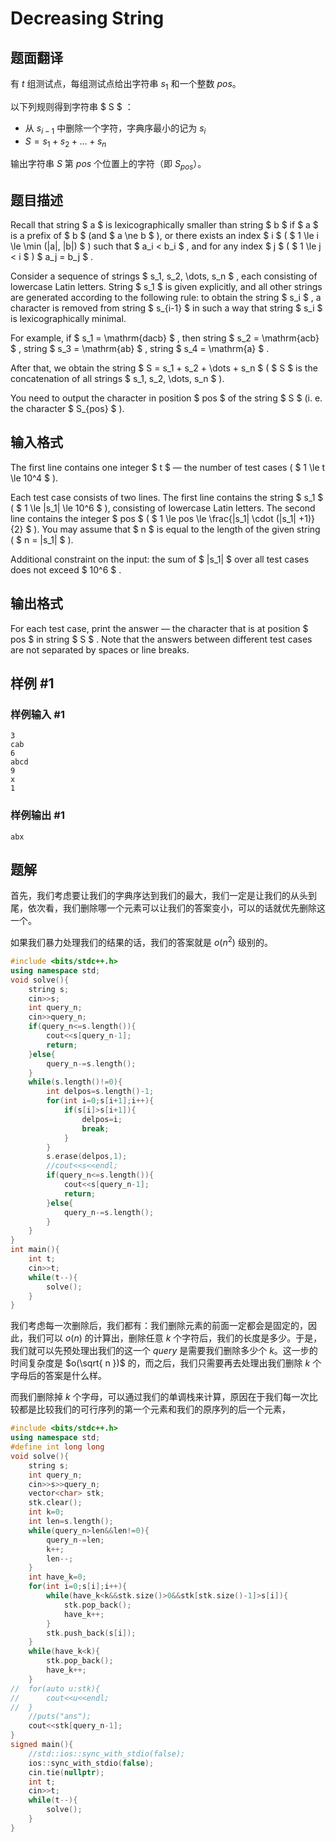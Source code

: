 # Decreasing String

## 题面翻译

有 $t$ 组测试点，每组测试点给出字符串 $s_1$ 和一个整数 $pos$。

以下列规则得到字符串 $ S $ ：

- 从 $s_{i - 1}$ 中删除一个字符，字典序最小的记为 $s_i$
- $S = s_1 + s_2 + \dots + s_n$

输出字符串 $S$ 第 $pos$ 个位置上的字符（即 $S_{pos}$）。

## 题目描述

Recall that string $ a $ is lexicographically smaller than string $ b $ if $ a $ is a prefix of $ b $ (and $ a \ne b $ ), or there exists an index $ i $ ( $ 1 \le i \le \min (|a|, |b|) $ ) such that $ a_i < b_i $ , and for any index $ j $ ( $ 1 \le j < i $ ) $ a_j = b_j $ .

Consider a sequence of strings $ s_1, s_2, \dots, s_n $ , each consisting of lowercase Latin letters. String $ s_1 $ is given explicitly, and all other strings are generated according to the following rule: to obtain the string $ s_i $ , a character is removed from string $ s_{i-1} $ in such a way that string $ s_i $ is lexicographically minimal.

For example, if $ s_1 = \mathrm{dacb} $ , then string $ s_2 = \mathrm{acb} $ , string $ s_3 = \mathrm{ab} $ , string $ s_4 = \mathrm{a} $ .

After that, we obtain the string $ S = s_1 + s_2 + \dots + s_n $ ( $ S $ is the concatenation of all strings $ s_1, s_2, \dots, s_n $ ).

You need to output the character in position $ pos $ of the string $ S $ (i. e. the character $ S_{pos} $ ).

## 输入格式

The first line contains one integer $ t $ — the number of test cases ( $ 1 \le t \le 10^4 $ ).

Each test case consists of two lines. The first line contains the string $ s_1 $ ( $ 1 \le |s_1| \le 10^6 $ ), consisting of lowercase Latin letters. The second line contains the integer $ pos $ ( $ 1 \le pos \le \frac{|s_1| \cdot (|s_1| +1)}{2} $ ). You may assume that $ n $ is equal to the length of the given string ( $ n = |s_1| $ ).

Additional constraint on the input: the sum of $ |s_1| $ over all test cases does not exceed $ 10^6 $ .

## 输出格式

For each test case, print the answer — the character that is at position $ pos $ in string $ S $ . Note that the answers between different test cases are not separated by spaces or line breaks.

## 样例 #1

### 样例输入 #1

```
3
cab
6
abcd
9
x
1
```

### 样例输出 #1

```
abx
```

## 题解
首先，我们考虑要让我们的字典序达到我们的最大，我们一定是让我们的从头到尾，依次看，我们删除哪一个元素可以让我们的答案变小，可以的话就优先删除这一个。

如果我们暴力处理我们的结果的话，我们的答案就是 $o(n^2)$ 级别的。
```cpp
#include <bits/stdc++.h>
using namespace std;
void solve(){
	string s;
	cin>>s;
	int query_n;
	cin>>query_n;
	if(query_n<=s.length()){
		cout<<s[query_n-1];
		return;
	}else{
		query_n-=s.length();
	}
	while(s.length()!=0){
		int delpos=s.length()-1;
		for(int i=0;s[i+1];i++){
			if(s[i]>s[i+1]){
				delpos=i;
				break;
			}
		}
		s.erase(delpos,1);
		//cout<<s<<endl;
		if(query_n<=s.length()){
			cout<<s[query_n-1];
			return;
		}else{
			query_n-=s.length();
		}
	}
}
int main(){
	int t;
	cin>>t;
	while(t--){
		solve();
	}
}
```

我们考虑每一次删除后，我们都有：我们删除元素的前面一定都会是固定的，因此，我们可以 $o(n)$ 的计算出，删除任意 $k$ 个字符后，我们的长度是多少。于是，我们就可以先预处理出我们的这一个 $query$ 是需要我们删除多少个 $k$。这一步的时间复杂度是 $o(\sqrt{ n })$ 的，而之后，我们只需要再去处理出我们删除 $k$ 个字母后的答案是什么样。

而我们删除掉 $k$ 个字母，可以通过我们的单调栈来计算，原因在于我们每一次比较都是比较我们的可行序列的第一个元素和我们的原序列的后一个元素，

```cpp
#include <bits/stdc++.h>
using namespace std;
#define int long long
void solve(){
	string s;
	int query_n;
	cin>>s>>query_n;
	vector<char> stk;
	stk.clear();
	int k=0;
	int len=s.length();
	while(query_n>len&&len!=0){
		query_n-=len;
		k++;
		len--;
	}
	int have_k=0;
	for(int i=0;s[i];i++){
		while(have_k<k&&stk.size()>0&&stk[stk.size()-1]>s[i]){
			stk.pop_back();
			have_k++;
		}
		stk.push_back(s[i]);
	}
	while(have_k<k){
		stk.pop_back();
		have_k++;
	}
//	for(auto u:stk){
//		cout<<u<<endl;
//	}
	//puts("ans");
	cout<<stk[query_n-1];
}
signed main(){
	//std::ios::sync_with_stdio(false);
	ios::sync_with_stdio(false);
	cin.tie(nullptr);
	int t;
	cin>>t;
	while(t--){
		solve();
	}
}
```